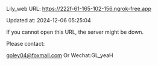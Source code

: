 Lily_web URL: https://222f-61-165-102-156.ngrok-free.app

Updated at: 2024-12-06 05:25:04

If you cannot open this URL, the server might be down.

Please contact: 

goley04@foxmail.com Or Wechat:GL_yeaH